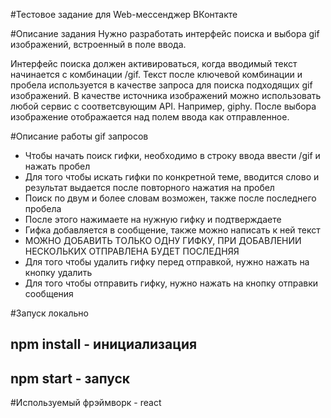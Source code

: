 #Тестовое задание для Web-мессенджер ВКонтакте

#Описание задания
Нужно разработать интерфейс поиска и выбора gif изображений, встроенный в поле ввода.

Интерфейс поиска должен активироваться, когда вводимый текст начинается с комбинации /gif.
Текст после ключевой комбинации и пробела используется в качестве запроса для поиска подходящих gif изображений.
В качестве источника изображений можно использовать любой сервис с соответсвующим API. Например, giphy.
После выбора изображение отображается над полем ввода как отправленное.

#Описание работы gif запросов
* Чтобы начать поиск гифки, необходимо в строку ввода ввести /gif и нажать пробел
* Для того чтобы искать гифки по конкретной теме, вводится слово и результат выдается после повторного нажатия на пробел
* Поиск по двум и более словам возможен, также после последнего пробела
* После этого нажимаете на нужную гифку и подтверждаете
* Гифка добавляется в сообщение, также можно написать к ней текст
* МОЖНО ДОБАВИТЬ ТОЛЬКО ОДНУ ГИФКУ, ПРИ ДОБАВЛЕНИИ НЕСКОЛЬКИХ ОТПРАВЛЕНА БУДЕТ ПОСЛЕДНЯЯ
* Для того чтобы удалить гифку перед отправкой, нужно нажать на кнопку удалить
* Для того чтобы отправить гифку, нужно нажать на кнопку отправки сообщения


#Запуск локально

## npm install - инициализация
## npm start - запуск

#Используемый фрэймворк - react

